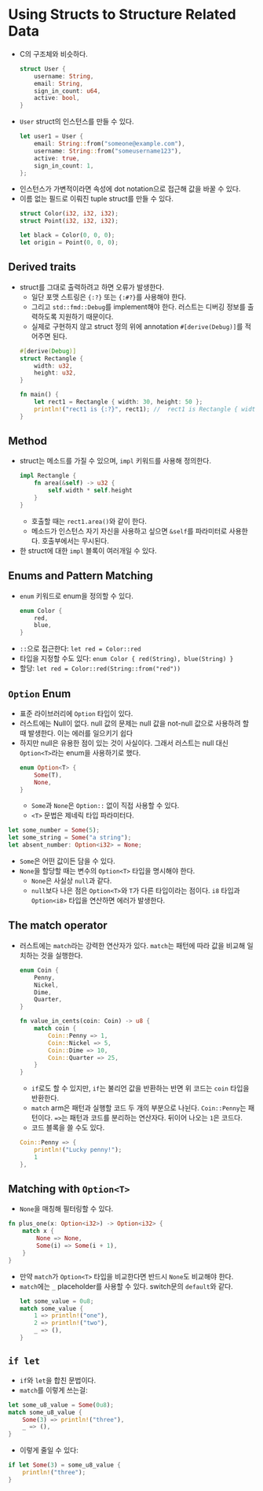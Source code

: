 # Using Structs to Structure Related Data

* C의 구조체와 비슷하다.
  ```rust
  struct User {
      username: String,
      email: String,
      sign_in_count: u64,
      active: bool,
  }
  ```
* `User` struct의 인스턴스를 만들 수 있다.
  ```rust
  let user1 = User {
      email: String::from("someone@example.com"),
      username: String::from("someusername123"),
      active: true,
      sign_in_count: 1,
  };
  ```
* 인스턴스가 가변적이라면 속성에 dot notation으로 접근해 값을 바꿀 수 있다.
* 이름 없는 필드로 이뤄진 tuple struct를 만들 수 있다.
  ```rust
  struct Color(i32, i32, i32);
  struct Point(i32, i32, i32);

  let black = Color(0, 0, 0);
  let origin = Point(0, 0, 0);
  ```

## Derived traits

* struct를 그대로 출력하려고 하면 오류가 발생한다.
  * 일단 포맷 스트링은 `{:?}` 또는 `{:#?}`를 사용해야 한다.
  * 그리고 `std::fmd::Debug`를 implement해야 한다. 러스트는 디버깅 정보를 출력하도록 지원하기 때문이다. 
  * 실제로 구현하지 않고 struct 정의 위에 annotation `#[derive(Debug)]`를 적어주면 된다.
  ```rust
  #[derive(Debug)]
  struct Rectangle {
      width: u32,
      height: u32,
  }

  fn main() {
      let rect1 = Rectangle { width: 30, height: 50 };
      println!("rect1 is {:?}", rect1); //  rect1 is Rectangle { width: 30, height: 50 }
  }
  ```

## Method

* struct는 메소드를 가질 수 있으며, `impl` 키워드를 사용해 정의한다.
  ```rust
  impl Rectangle {
      fn area(&self) -> u32 {
          self.width * self.height
      }
  }
  ```
  * 호출할 때는 `rect1.area()`와 같이 한다.
  * 메소드가 인스턴스 자기 자신을 사용하고 싶으면 `&self`를 파라미터로 사용한다. 호출부에서는 무시된다.
* 한 struct에 대한 `impl` 블록이 여러개일 수 있다. 

## Enums and Pattern Matching

* `enum` 키워드로 enum을 정의할 수 있다.
  ```rust
  enum Color {
      red,
      blue,
  }
  ```
* `::`으로 접근한다: `let red = Color::red`
* 타입을 지정할 수도 있다: `enum Color { red(String), blue(String) }`
 * 할당: `let red = Color::red(String::from("red"))`

## `Option` Enum

* 표준 라이브러리에 `Option` 타입이 있다.
* 러스트에는 Null이 없다. null 값의 문제는 null 값을 not-null 값으로 사용하려 할 때 발생한다. 이는 에러를 일으키기 쉽다
* 하지만 null은 유용한 점이 있는 것이 사실이다. 그래서 러스트는 null 대신 `Option<T>`라는 enum을 사용하기로 했다.
  ```rust
  enum Option<T> {
      Some(T),
      None,
  }
  ```
  * `Some`과 `None`은 `Option::` 없이 직접 사용할 수 있다.
  * `<T>` 문법은 제네릭 타입 파라미터다.

```rust
let some_number = Some(5);
let some_string = Some("a string");
let absent_number: Option<i32> = None;
```

* `Some`은 어떤 값이든 담을 수 있다.
* `None`을 할당할 때는 변수의 `Option<T>` 타입을 명시해야 한다.
  * `None`은 사실상 `null`과 같다.
  * `null`보다 나은 점은 `Option<T>`와 `T`가 다른 타입이라는 점이다. `i8` 타입과 `Option<i8>` 타입을 연산하면 에러가 발생한다.

## The match operator

* 러스트에는 `match`라는 강력한 연산자가 있다. `match`는 패턴에 따라 값을 비교해 일치하는 것을 실행한다.
  ```rust
  enum Coin {
      Penny,
      Nickel,
      Dime,
      Quarter,
  }

  fn value_in_cents(coin: Coin) -> u8 {
      match coin {
          Coin::Penny => 1,
          Coin::Nickel => 5,
          Coin::Dime => 10,
          Coin::Quarter => 25,
      }
  }
  ```
  * `if`로도 할 수 있지만, `if`는 불리언 값을 반환하는 반면 위 코드는 `coin` 타입을 반환한다.
  * `match` arm은 패턴과 실행할 코드 두 개의 부분으로 나뉜다. `Coin::Penny`는 패턴이다. `=>`는 패턴과 코드를 분리하는 연산자다. 뒤이어 나오는 `1`은 코드다.
  * 코드 블록을 쓸 수도 있다.
  ```rust
  Coin::Penny => {
      println!("Lucky penny!");
      1
  },
  ```

## Matching with `Option<T>`

* `None`을 매칭해 필터링할 수 있다.

```rust
fn plus_one(x: Option<i32>) -> Option<i32> {
    match x {
        None => None,
        Some(i) => Some(i + 1),
    }
}
```

* 만약 `match`가 `Option<T>` 타입을 비교한다면 반드시 `None`도 비교해야 한다.
* `match`에는 `_` placeholder를 사용할 수 있다. switch문의 `default`와 같다.
  ```rust
  let some_value = 0u8;
  match some_value {
      1 => println!("one"),
      2 => println!("two"),
      _ => (),
  }
  ```

## `if let`

* `if`와 `let`을 합친 문법이다.
* `match`를 이렇게 쓰는걸:

```rust
let some_u8_value = Some(0u8);
match some_u8_value {
    Some(3) => println!("three"),
    _ => (),
}
```

* 이렇게 줄일 수 있다:

```rust
if let Some(3) = some_u8_value {
    println!("three");
}
```
